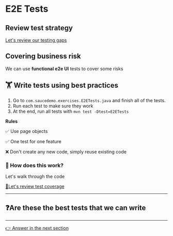 # E2E Tests

## Review test strategy

[Let's review our testing gaps](TEST-STRATEGY.MD) 

## Covering business risk

We can use **functional e2e UI** tests to cover some risks

## 🏋️‍ Write tests using best practices

1. Go to `com.saucedemo.exercises.E2ETests.java` and finish all of the tests.
2. Run each test to make sure they work
3. At the end, run all tests with `mvn test -Dtest=E2ETests`

**Rules**

✅ Use page objects

✅ One test for one feature

❌ Don't create any new code, simply reuse existing code

### ️👀 How does this work?

Let's walk through the code

[🧪Let's review test coverage](TEST-STRATEGY.MD)

---

## ❓Are these the best tests that we can write

---

[👉 Answer in the next section](ATOMIC-TESTS.MD)
